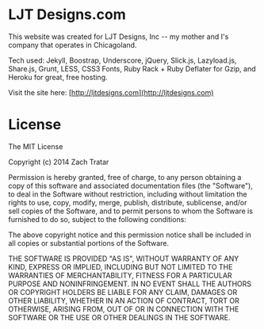 LJT Designs.com
===============

This website was created for LJT Designs, Inc -- my mother and I's
company that operates in Chicagoland.

Tech used: Jekyll, Boostrap, Underscore, jQuery, Slick.js, Lazyload.js,
Share.js, Grunt, LESS, CSS3 Fonts, Ruby Rack + Ruby Deflater for Gzip,
and Heroku for great, free hosting.

Visit the site here: [http://ljtdesigns.com](http://ljtdesigns.com)

License
=======

The MIT License

Copyright (c) 2014 Zach Tratar

Permission is hereby granted, free of charge, to any person obtaining a
copy of this software and associated documentation files (the
"Software"), to deal in the Software without restriction, including
without limitation the rights to use, copy, modify, merge, publish,
distribute, sublicense, and/or sell copies of the Software, and to
permit persons to whom the Software is furnished to do so, subject to
the following conditions:

The above copyright notice and this permission notice shall be included
in all copies or substantial portions of the Software.

THE SOFTWARE IS PROVIDED "AS IS", WITHOUT WARRANTY OF ANY KIND, EXPRESS
OR IMPLIED, INCLUDING BUT NOT LIMITED TO THE WARRANTIES OF
MERCHANTABILITY, FITNESS FOR A PARTICULAR PURPOSE AND NONINFRINGEMENT.
IN NO EVENT SHALL THE AUTHORS OR COPYRIGHT HOLDERS BE LIABLE FOR ANY
CLAIM, DAMAGES OR OTHER LIABILITY, WHETHER IN AN ACTION OF CONTRACT,
TORT OR OTHERWISE, ARISING FROM, OUT OF OR IN CONNECTION WITH THE
SOFTWARE OR THE USE OR OTHER DEALINGS IN THE SOFTWARE.
